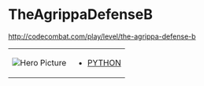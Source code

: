 # TheAgrippaDefenseB 

http://codecombat.com/play/level/the-agrippa-defense-b
<table>
<tr>
<td>

![Hero Picture](hero.png?raw=true "Hero Picture")

</td>
<td>
<ul>
<li>

[PYTHON](TheAgrippaDefenseB.py)

</li>
</td>
</tr>
<table>